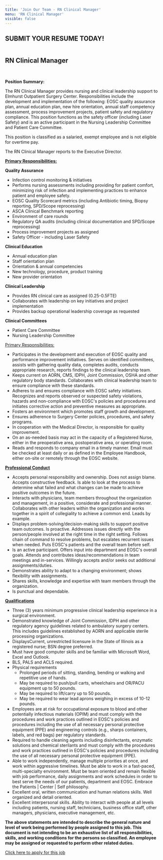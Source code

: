 ```yaml
---
title: 'Join Our Team - RN Clinical Manager'
menu: 'RN Clinical Manager'
visible: false
---
```


<section id="content">
	<div class="container_24">
		<div class="grid_24">
			<div class="wrapper ident-bot-12">
				<div class="grid_18 alpha rt-ident-bot-1">
					<div class="rt-inner-ident-2">
						<div class="ident-bot-10">
							<h2 class="ident-bot-3">SUBMIT YOUR RESUME TODAY!</h2>
							<div class="line ident-bot-5"></div>
							<div class="wrapper">
								<span class="aligncenter-r fleft"><img class="rt-ident-bot-2" src="/jobs/jobs.jpg" alt="" /></span>
							</div>
						</div>
						<div class="wrapper">
							<h2 class="ident-bot-3">RN Clinical Manager</h2>
							<br>
							<div class="line ident-bot-11"></div>
							<p class="ident-bot-5"><b>Position Summary:</b></p>
							<p class="ident-bot-5">The RN Clinical Manager provides nursing and clinical leadership support to Elmhurst Outpatient Surgery Center.  Responsibilities include the development and implementation of the following: EOSC quality assurance plan, annual education plan, new hire orientation, annual staff competency assessment, process improvement projects, patient safety and regulatory compliance.  This position functions as the safety officer (including Laser Safety) and is an active participant in the Nursing Leadership Committee and Patient Care Committee.</p>
							<p class="ident-bot-5">This position is classified as a salaried, exempt employee and is not eligible for overtime pay.</p>
							<p class="ident-bot-5">The RN Clinical Manager reports to the Executive Director.</p>
							<p class="ident-bot-5"><b><u>Primary Responsibilities:</u></b></p>
							<p class="ident-bot-5"><b>Quality Assurance</b></p>
							<ul class="list-2">
								<li>Infection control monitoring &amp; initiatives</li>
								<li>Performs nursing assessments including providing for patient comfort, minimizing risk of infection and implementing practices to enhance patient and employee safety.</li>
								<li>EOSC Quality Scorecard metrics (including Antibiotic timing, Biopsy reporting, SPD/Scope reprocessing)</li>
								<li>ASCA Clinical Benchmark reporting</li>
								<li>Environment of care rounds</li>
								<li>Regulatory QA audits (including clinical documentation and SPD/Scope reprocessing)</li>
								<li>Process improvement projects as assigned</li>
								<li>Safety Officer - including Laser Safety</li>
							</ul>
							<p class="ident-bot-5"><b>Clinical Education</b></p>
							<ul class="list-2">
								<li>Annual education plan</li>
								<li>Staff orientation plan</li>
								<li>Orientation &amp; annual competencies</li>
								<li>New technology, procedure, product training</li>
								<li>New provider orientation</li>
							</ul>
							<p class="ident-bot-5"><b>Clinical Leadership</b></p>
							<ul class="list-2">
								<li>Provides RN clinical care as assigned (0.25-0.5FTE)</li>
								<li>Collaborates with leadership on key initiatives and project implementation</li>
								<li>Provides backup operational leadership coverage as requested</li>
							</ul>
							<p class="ident-bot-5"><b>Clinical Committees</b></p>
							<ul class="list-2">
								<li>Patient Care Committee</li>
								<li>Nursing Leadership Committee</li>
							</ul>
							<p class="ident-bot-5"><u>Primary Responsibilities:</u></p>
							<ul class="list-2">
								<li>Participates in the development and execution of EOSC quality and performance improvement initiatives.  Serves on identified committees, assists with gathering quality data, completes audits, conducts appropriate research, reports findings to the clinical leadership team.</li>
								<li>Keeps current on AORN, CMS, IDPH, Joint Commission, OSHA and other regulatory body standards.  Collaborates with clinical leadership team to ensure compliance with these standards.</li>
								<li>Adheres to and ensures compliance with EOSC safety initiatives.  Recognizes and reports observed or suspected safety violations, hazards and non-compliance with EOSC's policies and procedures and initiates corrective action and preventive measures as appropriate.</li>
								<li>Fosters an environment which promotes staff growth and development.</li>
								<li>Ensures adherence to Surgery Center policies, procedures, and safety programs.</li>
								<li>In cooperation with the Medical Director, is responsible for quality improvement.</li>
								<li>On an as-needed basis may act in the capacity of a Registered Nurse, either in the preoperative area, postoperative area, or operating room.</li>
								<li>Reads and responds to company email in a timely manner.  Email must be checked at least daily or as defined in the Employee Handbook, either on-site or remotely through the EOSC website.</li>
							</ul>
							<p class="ident-bot-5"><u><b>Professional Conduct</b></u></p>
							<ul class="list-2">
								<li>Accepts personal responsibility and ownership.  Does not assign blame.  Accepts constructive feedback.  Is able to look at the process to determine what failed and what changes can be made to achieve positive outcomes in the future.</li>
								<li>Interacts with physicians, team members throughout the organization and management, in a positive, considerate and professional manner.  Collaborates with other leaders within the organization and works together in a spirit of collegiality to achieve a common end.  Leads by example.</li>
								<li>Displays problem-solving/decision-making skills to support positive team outcomes. Is proactive.  Addresses issues directly with the person/people involved at the right time in the right setting.  Follows chain of command to resolve problems, but escalates recurrent issues when needed.  Puts EOSC's patients and the overall team before self.</li>
								<li>Is an active participant.  Offers input into department and EOSC's overall goals.  Attends and contributes ideas/recommendations in team meetings and in-services.  Willingly accepts and/or seeks out additional assignments/duties.</li>
								<li>Demonstrates ability to adapt to a changing environment; shows flexibility with assignments.</li>
								<li>Shares skills, knowledge and expertise with team members through the organization.</li>
								<li>Is punctual and dependable.</li>
							</ul>
							<p class="ident-bot-5"><u><b>Qualifications</b></u></p>
							<ul class="list-2">
								<li>Three (3) years minimum progressive clinical leadership experience in a surgical environment.</li>
								<li>Demonstrated knowledge of Joint Commission, IDPH and other regulatory agency guidelines related to ambulatory surgery centers.  This includes guidelines established by AORN and applicable sterile processing organizations.</li>
								<li>DisplaysCurrent, unrestricted licensure in the State of Illinois as a registered nurse; BSN degree preferred.</li>
								<li>Must have good computer skills and be familiar with Microsoft Word, Excel and Outlook.</li>
								<li>BLS, PALS and ACLS required.</li>
								<li>
									Physical requirements
									<ul>
										<li>Prolonged periods of sitting, standing, bending or walking and repetitive use of hands.</li>
										<li>May be required to push/pull carts, wheelchairs and OR/PACU equipment up to 50 pounds.</li>
										<li>May be required to lift/carry up to 50 pounds.</li>
										<li>May be required to wear lead aprons weighing in excess of 10-12 pounds.</li>
									</ul>
								</li>
								<li>Employees are at risk for occupational exposure to blood and other potentially infectious materials (OPIM) and must comply with the procedures and work practices outlined in EOSC's policies and procedures including the use of all necessary personal protective equipment (PPE) and engineering controls (e.g., sharps containers, labels, and red bags) per regulatory standards.</li>
								<li>Required to handle cleaning agents including disinfectants, enzymatic solutions and chemical sterilants and must comply with the procedures and work practices outlined in EOSC's policies and procedures including the use of all necessary personal protective equipment (PPE).</li>
								<li>Able to work independently, manage multiple priorities at once, and work within aggressive timelines. Must be able to work in a fast-paced, multi-specialty environment. Must be team oriented and remain flexible with job performance, daily assignments and work schedules in order to best serve the needs of our patients, department and EOSC. Embrace the <span color="green">Patients | Center | Self</span> philosophy.</li>
								<li>Excellent oral, written communication and human relations skills.  Well organized and detail oriented.</li>
								<li>Excellent interpersonal skills.  Ability to interact with people at all levels including patients, nursing staff, technicians, business office staff, other managers, physicians, executive management, etc.</li>
							</ul>
							<p class="ident-bot-5"><b>The above statements are intended to describe the general nature and level of work being performed by people assigned to this job.  This document is not intending to be an exhaustive list of all responsibilities, skills, and working conditions for the persons so classified.  An employee may be assigned or requested to perform other related duties.</b></p>
                            <p class="ident-bot-5"><a href="/job-application">Click here to apply for this job</a></p>
						</div>
					</div>
				</div>